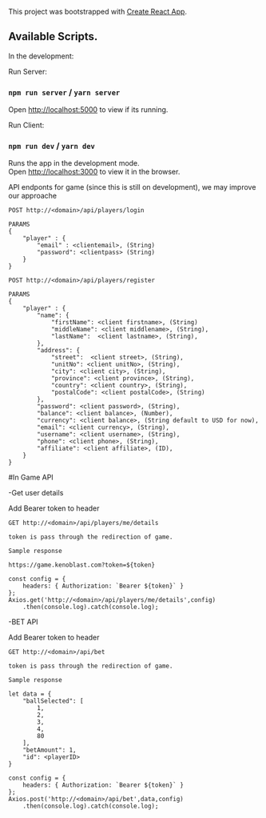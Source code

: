 This project was bootstrapped with [Create React App](https://github.com/facebook/create-react-app).

## Available Scripts.

In the development:

Run Server:

### `npm run server` / `yarn server`

Open [http://localhost:5000](http://localhost:5000) to view if its running.

Run Client:

### `npm run dev` / `yarn dev`

Runs the app in the development mode.<br>
Open [http://localhost:3000](http://localhost:3000) to view it in the browser.


API endponts for game (since this is still on development), we may improve our approache
```
POST http://<domain>/api/players/login
```
```
PARAMS
{
	"player" : {
		"email" : <clientemail>, (String)
		"password": <clientpass> (String)
	}
}
```

```
POST http://<domain>/api/players/register
```

```
PARAMS
{
	"player" : {
		"name": {
            "firstName": <client firstname>, (String)
            "middleName": <client middlename>, (String),
            "lastName":  <client lastname>, (String),
        },
        "address": {
            "street":  <client street>, (String),
            "unitNo": <client unitNo>, (String),
            "city": <client city>, (String),
            "province": <client province>, (String),
            "country": <client country>, (String),
            "postalCode": <client postalCode>, (String)
        },
        "password": <client password>, (String),
        "balance": <client balance>, (Number),
        "currency": <client balance>, (String default to USD for now),
        "email": <client currency>, (String),
        "username": <client username>, (String),
        "phone": <client phone>, (String),
        "affiliate": <client affiliate>, (ID),
	}
}
```

#In Game API 

-Get user details

Add Bearer token to header
```
GET http://<domain>/api/players/me/details

token is pass through the redirection of game.

Sample response

https://game.kenoblast.com?token=${token}

const config = {
    headers: { Authorization: `Bearer ${token}` }
};
Axios.get('http://<domain>/api/players/me/details',config)
    .then(console.log).catch(console.log);
```


-BET API

Add Bearer token to header
```
GET http://<domain>/api/bet

token is pass through the redirection of game.

Sample response

let data = {
    "ballSelected": [
        1,
        2,
        3,
        4,
        80
    ],
    "betAmount": 1,
    "id": <playerID>
}

const config = {
    headers: { Authorization: `Bearer ${token}` }
};
Axios.post('http://<domain>/api/bet',data,config)
    .then(console.log).catch(console.log);


